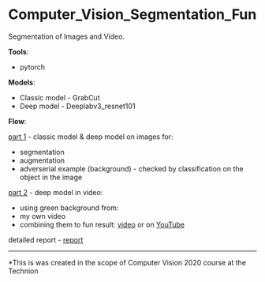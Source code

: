 # Computer_Vision_Segmentation_Fun

Segmentation of Images and Video.

**Tools**:
 - pytorch

**Models**:
 - Classic model - GrabCut 
 - Deep model - Deeplabv3_resnet101

**Flow**:

[part 1](Part1.py) - classic model & deep model on images for: 
  - segmentation
  - augmentation
  - adverserial example (background) - checked by classification on the object in the image


[part 2](Part2.py) - deep model in video:
  - using green background from:
  - my own video
  - combining them to fun result: [video](final-vid_music.mp4) or on [YouTube](https://youtu.be/hHQfKbC5s8I)


detailed report - [report](ee046746_hw3.pdf)

-----------------------------------------------------------------------------------

*This is was created in the scope of Computer Vision 2020 course at the Technion
